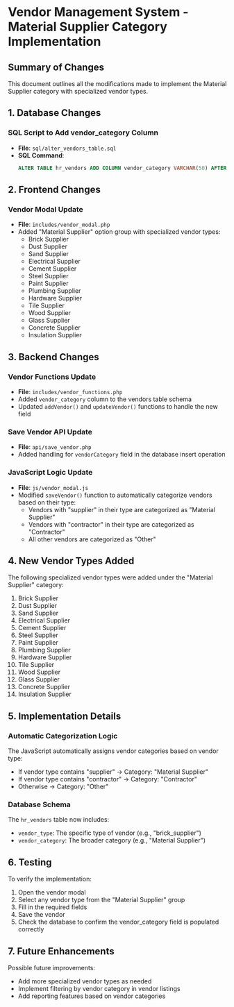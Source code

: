 # Vendor Management System - Material Supplier Category Implementation

## Summary of Changes

This document outlines all the modifications made to implement the Material Supplier category with specialized vendor types.

## 1. Database Changes

### SQL Script to Add vendor_category Column
- **File**: `sql/alter_vendors_table.sql`
- **SQL Command**: 
  ```sql
  ALTER TABLE hr_vendors ADD COLUMN vendor_category VARCHAR(50) AFTER vendor_type;
  ```

## 2. Frontend Changes

### Vendor Modal Update
- **File**: `includes/vendor_modal.php`
- Added "Material Supplier" option group with specialized vendor types:
  - Brick Supplier
  - Dust Supplier
  - Sand Supplier
  - Electrical Supplier
  - Cement Supplier
  - Steel Supplier
  - Paint Supplier
  - Plumbing Supplier
  - Hardware Supplier
  - Tile Supplier
  - Wood Supplier
  - Glass Supplier
  - Concrete Supplier
  - Insulation Supplier

## 3. Backend Changes

### Vendor Functions Update
- **File**: `includes/vendor_functions.php`
- Added `vendor_category` column to the vendors table schema
- Updated `addVendor()` and `updateVendor()` functions to handle the new field

### Save Vendor API Update
- **File**: `api/save_vendor.php`
- Added handling for `vendorCategory` field in the database insert operation

### JavaScript Logic Update
- **File**: `js/vendor_modal.js`
- Modified `saveVendor()` function to automatically categorize vendors based on their type:
  - Vendors with "supplier" in their type are categorized as "Material Supplier"
  - Vendors with "contractor" in their type are categorized as "Contractor"
  - All other vendors are categorized as "Other"

## 4. New Vendor Types Added

The following specialized vendor types were added under the "Material Supplier" category:

1. Brick Supplier
2. Dust Supplier
3. Sand Supplier
4. Electrical Supplier
5. Cement Supplier
6. Steel Supplier
7. Paint Supplier
8. Plumbing Supplier
9. Hardware Supplier
10. Tile Supplier
11. Wood Supplier
12. Glass Supplier
13. Concrete Supplier
14. Insulation Supplier

## 5. Implementation Details

### Automatic Categorization Logic
The JavaScript automatically assigns vendor categories based on vendor type:
- If vendor type contains "supplier" → Category: "Material Supplier"
- If vendor type contains "contractor" → Category: "Contractor"
- Otherwise → Category: "Other"

### Database Schema
The `hr_vendors` table now includes:
- `vendor_type`: The specific type of vendor (e.g., "brick_supplier")
- `vendor_category`: The broader category (e.g., "Material Supplier")

## 6. Testing

To verify the implementation:
1. Open the vendor modal
2. Select any vendor type from the "Material Supplier" group
3. Fill in the required fields
4. Save the vendor
5. Check the database to confirm the vendor_category field is populated correctly

## 7. Future Enhancements

Possible future improvements:
- Add more specialized vendor types as needed
- Implement filtering by vendor category in vendor listings
- Add reporting features based on vendor categories